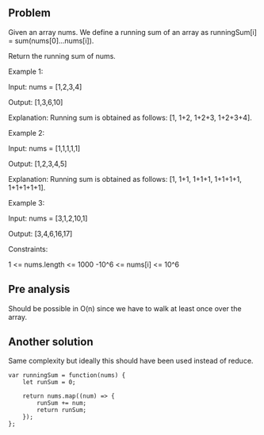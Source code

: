## Problem

Given an array nums. We define a running sum of an array as runningSum[i] = sum(nums[0]…nums[i]).

Return the running sum of nums.

Example 1:

Input: nums = [1,2,3,4]

Output: [1,3,6,10]

Explanation: Running sum is obtained as follows: [1, 1+2, 1+2+3, 1+2+3+4].

Example 2:

Input: nums = [1,1,1,1,1]

Output: [1,2,3,4,5]

Explanation: Running sum is obtained as follows: [1, 1+1, 1+1+1, 1+1+1+1, 1+1+1+1+1].

Example 3:

Input: nums = [3,1,2,10,1]

Output: [3,4,6,16,17]

Constraints:

1 <= nums.length <= 1000
-10^6 <= nums[i] <= 10^6

## Pre analysis

Should be possible in O(n) since we have to walk at least once over the array.

## Another solution

Same complexity but ideally this should have been used instead of reduce.

    var runningSum = function(nums) {
        let runSum = 0;

        return nums.map((num) => {
            runSum += num;
            return runSum;
        });
    };
